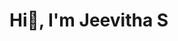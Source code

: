  #                                                              Hi👋, I'm Jeevitha S

<!--
**JEEVITHASRINI97/JEEVITHASRINI97** is a ✨ _special_ ✨ repository because its `README.md` (this file) appears on your GitHub profile.



